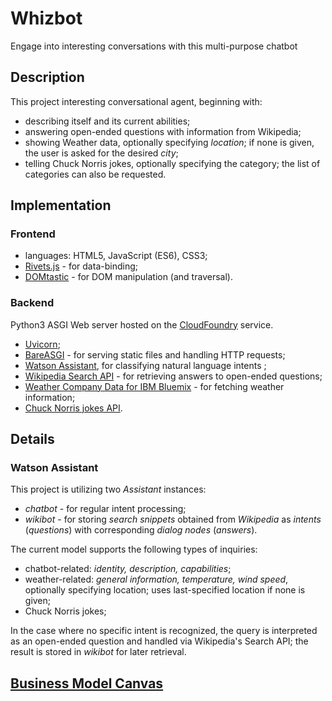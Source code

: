 # Whizbot
Engage into interesting conversations with this multi-purpose chatbot

## Description
This project interesting conversational agent, beginning with:
 - describing itself and its current abilities;
 - answering open-ended questions with information from Wikipedia;
 - showing Weather data, optionally specifying *location*; if none is given, the user is asked for the desired *city*;
 - telling Chuck Norris jokes, optionally specifying the category; the list of categories can also be requested.

## Implementation
### Frontend
 - languages: HTML5, JavaScript (ES6), CSS3;
 - [Rivets.js](http://rivetsjs.com) - for data-binding;
 - [DOMtastic](https://domtastic.js.org) - for DOM manipulation (and traversal).

### Backend
Python3 ASGI Web server hosted on the [CloudFoundry](https://www.cloudfoundry.org) service.
 - [Uvicorn](http://uvicorn.org/);
 - [BareASGI](https://bareasgi.readthedocs.io/en/latest/) - for serving static files and handling HTTP requests;
 - [Watson Assistant](https://www.ibm.com/cloud/watson-assistant/), for classifying natural language intents ;
 - [Wikipedia Search API](https://www.mediawiki.org/wiki/API:Search) - for retrieving answers to open-ended questions;
 - [Weather Company Data for IBM Bluemix](https://cloud.ibm.com/docs/services/Weather) - for fetching weather information;
 - [Chuck Norris jokes API](https://api.chucknorris.io).

## Details
### Watson Assistant
This project is utilizing two *Assistant* instances:
 - *chatbot* - for regular intent processing;
 - *wikibot* - for storing *search snippets* obtained from *Wikipedia* as *intents* (*questions*) with corresponding *dialog nodes* (*answers*).

The current model supports the following types of inquiries:
 - chatbot-related: *identity, description, capabilities*;
 - weather-related: *general information, temperature, wind speed*, optionally specifying location; uses last-specified location if none is given;
 - Chuck Norris jokes;

In the case where no specific intent is recognized, the query is interpreted as an open-ended question and handled via Wikipedia's Search API; the result is stored in *wikibot* for later retrieval.

## [Business Model Canvas](https://github.com/denim2x/whizbot/releases/tag/0.0.1)
